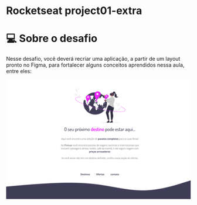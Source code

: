 # Rocketseat project01-extra

# 💻 Sobre o desafio

Nesse desafio, você deverá recriar uma aplicação, a partir de um layout pronto no Figma, para fortalecer alguns conceitos aprendidos nessa aula, entre eles:

![](https://github.com/vivianemartini/project01-extra/blob/main/images/preview_project.png)

